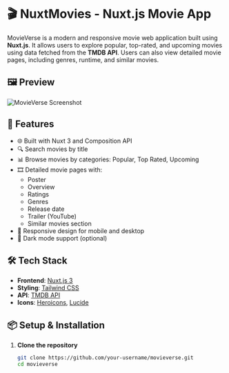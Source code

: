 # 🎬 NuxtMovies - Nuxt.js Movie App

MovieVerse is a modern and responsive movie web application built using **Nuxt.js**. It allows users to explore popular, top-rated, and upcoming movies using data fetched from the **TMDB API**. Users can also view detailed movie pages, including  genres, runtime, and similar movies.

## 🖼️ Preview

![MovieVerse Screenshot](./public/screenshot.png)

## 🚀 Features

- 🌐 Built with Nuxt 3 and Composition API
- 🔍 Search movies by title
- 📊 Browse movies by categories: Popular, Top Rated, Upcoming
- 🎞️ Detailed movie pages with:
  - Poster
  - Overview
  - Ratings
  - Genres
  - Release date
  - Trailer (YouTube)
  - Similar movies section
- 📱 Responsive design for mobile and desktop
- 🌙 Dark mode support (optional)

## 🛠️ Tech Stack

- **Frontend**: [Nuxt.js 3](https://nuxt.com/)
- **Styling**: [Tailwind CSS](https://tailwindcss.com/)
- **API**: [TMDB API](https://www.themoviedb.org/)
- **Icons**: [Heroicons](https://heroicons.com/), [Lucide](https://lucide.dev/)

## 📦 Setup & Installation

1. **Clone the repository**
   ```bash
   git clone https://github.com/your-username/movieverse.git
   cd movieverse
